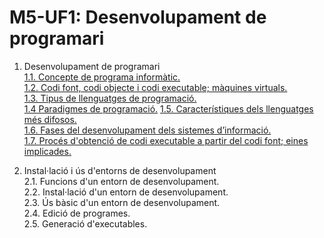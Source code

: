 # M5-UF1: Desenvolupament de programari   

1. Desenvolupament de programari   
 [1.1. Concepte de programa informàtic.](programa_informatic.md "Concepte de programa informàtic")   
 [1.2. Codi font, codi objecte i codi executable; màquines virtuals.](codi_font.md "Codi font, codi objecte i codi executable; màquines virtuals")   
 [1.3. Tipus de llenguatges de programació.](tipus.md "Tipus de llenguatges de programació")   
 [1.4 Paradigmes de programació.](paradigmes.md "Paradigmes de programació")
 [1.5. Característiques dels llenguatges més difosos.](difosos.md "Característiques dels llenguatges més difosos")   
 [1.6. Fases del desenvolupament dels sistemes d’informació.](fases.md "Fases del desenvolupament dels sistemes d’informació")   
 [1.7. Procés d'obtenció de codi executable a partir del codi font; eines implicades.](proces.md "Procés d'obtenció de codi executable a partir del codi font; eines implicades")   

2. Instal·lació i ús d'entorns de desenvolupament   
 2.1. Funcions d'un entorn de desenvolupament.   
 2.2. Instal·lació d'un entorn de desenvolupament.   
 2.3. Ús bàsic d'un entorn de desenvolupament.   
 2.4. Edició de programes.   
 2.5. Generació d'executables.   
